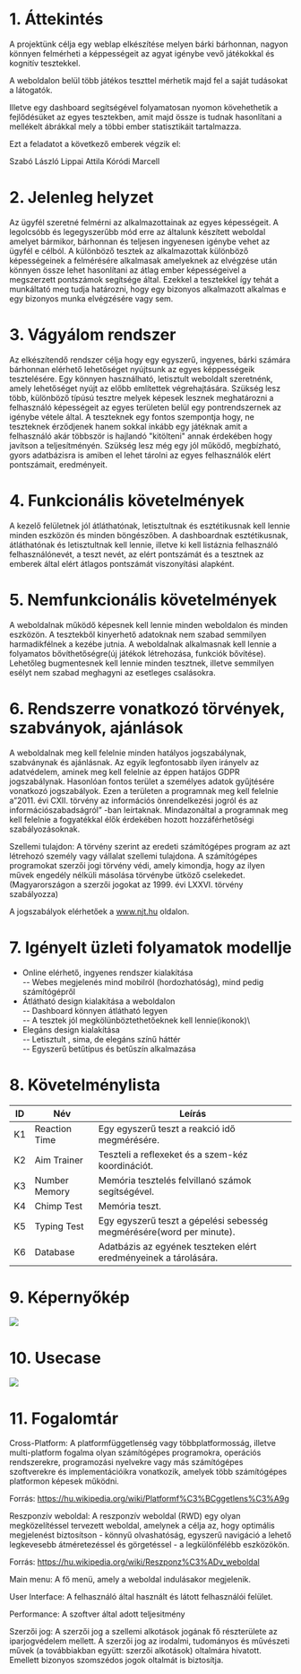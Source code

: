 1\. Áttekintés
==============
A projektünk célja egy weblap elkészítése melyen bárki bárhonnan, nagyon könnyen felmérheti a képpességeit az agyat igénybe vevő játékokkal és kognitív tesztekkel.

A weboldalon belül több játékos teszttel mérhetik majd fel a saját tudásokat a látogatók.

Illetve egy dashboard segítségével folyamatosan nyomon kövehethetik a fejlődésüket az egyes tesztekben, amit majd össze is tudnak hasonlítani a mellékelt ábrákkal mely a többi ember statisztikáit tartalmazza.


Ezt a feladatot a következő emberek végzik el:

Szabó László
Lippai Attila
Kóródi Marcell


2\. Jelenleg helyzet
=====================
Az ügyfél szeretné felmérni az alkalmazottainak az egyes képességeit. A legolcsóbb és legegyszerűbb mód erre az általunk készített weboldal amelyet bármikor, bárhonnan és teljesen ingyenesen igénybe
vehet az ügyfél e célból. A különböző tesztek az alkalmazottak különböző képességeinek a felmérésére alkalmasak amelyeknek az elvégzése után könnyen össze lehet hasonlítani az átlag ember képességeivel
a megszerzett pontszámok segítsége által. Ezekkel a tesztekkel így tehát a munkáltató meg tudja határozni, hogy egy bizonyos alkalmazott alkalmas e egy bizonyos munka elvégzésére vagy sem.


3\. Vágyálom rendszer
=====================
Az elkészítendő rendszer célja hogy egy egyszerű, ingyenes, bárki számára bárhonnan elérhető lehetőséget nyújtsunk az egyes képpességeik tesztelésére.
Egy könnyen használható, letisztult weboldalt szeretnénk, amely lehetőséget nyújt az előbb említettek végrehajtására.
Szükség lesz több, különböző típúsú tesztre melyek képesek lesznek meghatározni a felhasználó képességeit az egyes területen belül egy pontrendszernek az igénybe vétele által.
A teszteknek egy fontos szempontja hogy, ne teszteknek érződjenek hanem sokkal inkább egy játéknak amit a felhasználó akár többször is hajlandó "kitölteni" annak érdekében hogy javítson a teljesítményén.
Szükség lesz még egy jól működő, megbízható, gyors adatbázisra is amiben el lehet tárolni  az egyes felhasználók elért pontszámait, eredményeit.

4\. Funkcionális követelmények
============================== 
A kezelő felületnek jól átláthatónak, letisztultnak és esztétikusnak kell lennie minden eszközön és minden böngészőben. A dashboardnak esztétikusnak, átláthatónak és letisztultnak kell lennie, illetve ki kell listáznia felhasználó felhasználónevét, a teszt nevét, az elért pontszámát és a tesztnek az emberek által elért átlagos pontszámát viszonyítási alapként.


5\. Nemfunkcionális követelmények
==============================
A weboldalnak működő képesnek kell lennie minden weboldalon és minden eszközön. A tesztekből kinyerhető adatoknak nem szabad semmilyen harmadikfélnek a kezébe jutnia.
A weboldalnak alkalmasnak kell lennie a folyamatos bővíthetőségre(új játékok létrehozása, funkciók bővítése). Lehetőleg bugmentesnek kell lennie minden tesztnek, illetve semmilyen esélyt nem szabad meghagyni az esetleges csalásokra.


6\. Rendszerre vonatkozó törvények, szabványok, ajánlások
======================
   
A weboldalnak meg kell felelnie minden hatályos jogszabálynak, szabványnak és ajánlásnak. Az egyik legfontosabb ilyen irányelv az adatvédelem, aminek meg kell felelnie az éppen hatájos GDPR jogszabálynak. Hasonlóan fontos terület a személyes adatok gyűjtésére vonatkozó jogszabályok. Ezen a területen a programnak meg kell felelnie a”2011. évi CXII. törvény az információs önrendelkezési jogról és az információszabadságról” -ban leírtaknak. Mindazonáltal a programnak meg kell felelnie a fogyatékkal élők érdekében hozott hozzáférhetőségi szabályozásoknak.

Szellemi tulajdon:
	A törvény szerint az eredeti számítógépes program az azt létrehozó személy vagy vállalat szellemi tulajdona.
	A számítógépes programokat szerzői jogi törvény védi, amely kimondja, hogy az ilyen művek engedély nélküli másolása
  	törvénybe ütköző cselekedet.
    (Magyarországon a szerzői jogokat az 1999. évi LXXVI. törvény szabályozza)

A jogszabályok elérhetőek a www.njt.hu oldalon.


7\. Igényelt üzleti folyamatok modellje
==============================
- Online elérhető, ingyenes rendszer kialakítása\
-- Webes megjelenés mind mobilról (hordozhatóság), mind pedig számítógépről
- Átlátható design kialakítása a weboldalon\
-- Dashboard könnyen átlátható legyen\
-- A tesztek jól megkölünböztethetőeknek kell lennie(ikonok)\
- Elegáns design kialakítása\
-- Letisztult , sima, de elegáns színű háttér\
-- Egyszerű betűtípus és betűszín alkalmazása



8\. Követelménylista
====================

| ID | Név | Leírás |
|----| --- | ------ |
| K1 | Reaction Time | Egy egyszerű teszt a reakció idő megmérésére. |
| K2 | Aim Trainer | Teszteli a reflexeket és a szem-kéz koordinációt. |
| K3 | Number Memory| Memória tesztelés felvillanó számok segítségével. |
| K4 | Chimp Test |	Memória teszt. |
| K5 | Typing Test | Egy egyszerű teszt a gépelési sebesség megmérésére(word per minute). |
| K6 | Database | Adatbázis az egyének teszteken elért eredményeinek a tárolására. |

9\. Képernyőkép
===============

<image src="kepernyoterv.JPG">

10\. Usecase
===============

<image src="usecase.jpg">

11\.  Fogalomtár
===============

Cross-Platform: A platformfüggetlenség vagy többplatformosság, illetve multi-platform fogalma olyan számítógépes programokra, operációs rendszerekre, programozási nyelvekre vagy más számítógépes szoftverekre és implementációikra vonatkozik, amelyek több számítógépes platformon képesek működni.

Forrás: https://hu.wikipedia.org/wiki/Platformf%C3%BCggetlens%C3%A9g

Reszponzív weboldal: A reszponzív weboldal (RWD) egy olyan megközelítéssel tervezett weboldal, amelynek a célja az, hogy optimális megjelenést biztosítson - könnyű olvashatóság, egyszerű navigáció a lehető legkevesebb átméretezéssel és görgetéssel - a legkülönfélébb eszközökön.

Forrás: https://hu.wikipedia.org/wiki/Reszponz%C3%ADv_weboldal

Main menu: A fő menü, amely a weboldal indulásakor megjelenik.

User Interface: A felhasználó által használt és látott felhasználói felület.

Performance: A szoftver által adott teljesitmény

Szerzői jog: A szerzői jog a szellemi alkotások jogának fő részterülete az iparjogvédelem mellett.
		A szerzői jog az irodalmi, tudományos és művészeti művek (a továbbiakban együtt: szerzői alkotások) oltalmára hivatott.
		Emellett bizonyos szomszédos jogok oltalmát is biztosítja.
